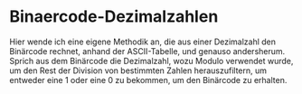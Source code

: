 # Binaercode-Dezimalzahlen
Hier wende ich eine eigene Methodik an, die aus einer Dezimalzahl den Binärcode rechnet, anhand der ASCII-Tabelle, und genauso andersherum. Sprich aus dem Binärcode die Dezimalzahl, wozu Modulo verwendet wurde, um den Rest der Division von bestimmten Zahlen herauszufiltern, um entweder eine 1 oder eine 0 zu bekommen, um den Binärcode zu erhalten.
